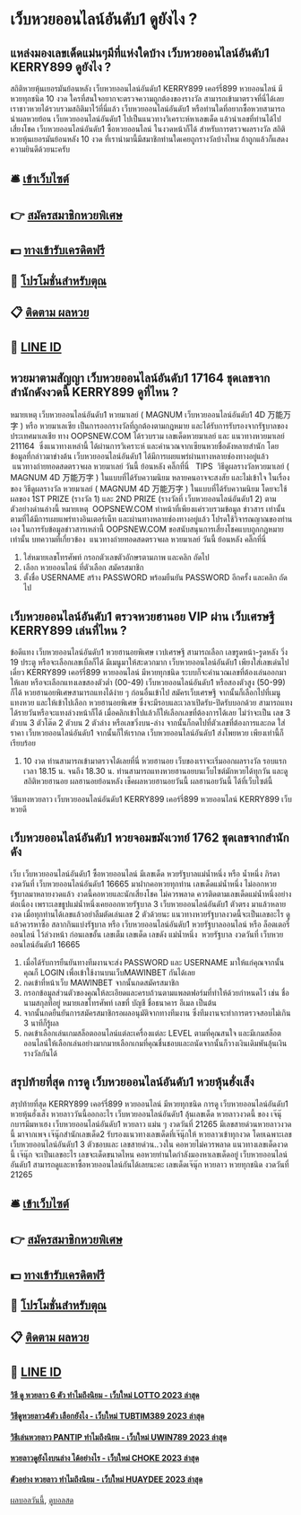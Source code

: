 # เว็บหวยออนไลน์อันดับ1 ดูยังไง ?
## แหล่งมองเลขเด็ดแม่นๆมีที่แห่งใดบ้าง เว็บหวยออนไลน์อันดับ1 KERRY899 ดูยังไง ?
สถิติหวยหุ้นเยอรมันย้อนหลัง เว็บหวยออนไลน์อันดับ1 KERRY899 เคอร์รี่899 หวยออนไลน์ มีหวยทุกชนิด 10 งวด ใครที่สนใจอยากจะตรวจความถูกต้องของรางวัล สามารถเข้ามาตรวจที่นี่ได้เลย เราชาวหวยได้รวบรวมสถิติมาไว้ที่นี่แล้ว เว็บหวยออนไลน์อันดับ1 หรือท่านใดที่อยากซื้อหวยสามารถนำผลหวยย้อน เว็บหวยออนไลน์อันดับ1 ไปเป็นแนวทางวิเคราะห์หาเลขเด็ด แล้วนำเลขที่ท่านได้ไปเสี่ยงโชค เว็บหวยออนไลน์อันดับ1 ซื้อหวยออนไลน์ ในงวดหน้าก็ได้
สำหรับการตรวจผลรางวัล สถิติหวยหุ้นเยอรมันย้อนหลัง 10 งวด ที่เรานำมานี้มีสมาชิกท่านใดเคยถูกรางวัลบ้างไหม ถ้าถูกแล้วก็แสดงความยินดีด้วยนะครับ

## 🛎 [เข้าเว็บไซต์](https://bit.ly/3BG5bNw)
## 👉 [สมัครสมาชิกหวยพิเศษ](https://bit.ly/3BG5bNw)
## 💵 [ทางเข้ารับเครดิตฟรี](https://bit.ly/3C3mvgS)
## 👑 [โปรโมชั่นสำหรับตุณ](https://bit.ly/3C3mvgS)
## 📋 [ติดตาม ผลหวย](https://bit.ly/3C3mvgS)
## 📱 [LINE ID](https://bit.ly/3C3mvgS)

## หวยมาตามสัญญา เว็บหวยออนไลน์อันดับ1 17164 ชุดเลขจากสำนักดังงวดนี้ KERRY899 ดูที่ไหน ?
หมายเหตุ เว็บหวยออนไลน์อันดับ1 หวยมาเลย์ ( MAGNUM เว็บหวยออนไลน์อันดับ1 4D 万能万字 ) หรือ หวยมาเลเซีย เป็นการออกรางวัลที่ถูกต้องตามกฎหมาย และได้รับการรับรองจากรัฐบาลของประเทศมาเลเชีย
ทาง OOPSNEW.COM ได้รวบรวม เลขเด็ดหวยมาเลย์ และ แนวทางหวยมาเลย์  211164  ซึ่งแนวทางเหล่านี้ ได้ผ่านการวิเคราะห์ และคำนวณจากเซียนหวยชื่อดังหลายสำนัก โดยข้อมูลที่กล่าวมาข่างต้น เว็บหวยออนไลน์อันดับ1 ได้มีการเผยแพร่ผ่านทางหลายช่องทางอยู่แล้ว
 แนวทางถ่ายทอดสดตรวจผล หวยมาเลย์ วันนี้ ย้อนหลัง คลิ๊กที่นี่  
TIPS  วิธีดูผลรางวัลหวยมาเลย์ ( MAGNUM 4D 万能万字 ) ในแบบที่ได้รับความนิยม
หลายคนอาจจะสงสัย และไม่เข้าใจ ในเรื่องของ วิธีดูผลรางวัล หวยมาเลย์ ( MAGNUM 4D 万能万字 ) ในแบบที่ได้รับความนิยม โดยจะใช้ผลของ 1ST PRIZE (รางวัล 1) และ 2ND PRIZE (รางวัลที่ เว็บหวยออนไลน์อันดับ1 2) ตามตัวอย่างด่านล่างนี้
หมายเหตุ  OOPSNEW.COM ทำหน้าที่เพียงแค่รวบรวมข้อมูล ข่าวสาร เท่านั้น ตามที่ได้มีการเผยแพร่ทางอินเตอร์เน็ท และผ่านทางหลายช่องทางอยู่แล้ว โปรดใช้วิจารณญาณของท่านเอง ในการรับข้อมูลข่าวสารเหล่านี้ OOPSNEW.COM ขอสนับสนุนการเสี่ยงโชคแบบถูกกฎหมายเท่านั้น
บทความที่เกี่ยวข้อง
 แนวทางถ่ายทอดสดตรวจผล หวยมาเลย์ วันนี้ ย้อนหลัง คลิ๊กที่นี่  
1. ใส่หมายเลขโทรศัพท์ กรอกตัวเลขตัวอักษรตามภาพ และคลิก ถัดไป
2. เลือก หวยออนไลน์ ที่ตัวเลือก สมัครสมาชิก
3. ตั้งชื่อ USERNAME สร้าง PASSWORD พร้อมยืนยัน PASSWORD อีกครั้ง และคลิก ถัดไป

## เว็บหวยออนไลน์อันดับ1 ตรวจหวยฮานอย VIP ผ่าน เว็บเศรษฐี KERRY899 เล่นที่ไหน ?
ข้อดีแทง เว็บหวยออนไลน์อันดับ1 หวยฮานอยพิเศษ เวปเศรษฐี สามารถเลือก เลขรูดหน้า-รูดหลัง วิ่ง 19 ประตู หรือจะเลือกเลขเบิ้ลก็ได้ มีเมนูมาให้สะดวกมาก เว็บหวยออนไลน์อันดับ1 เพียงใส่เลขเด่นไปเดี๋ยว KERRY899 เคอร์รี่899 หวยออนไลน์ มีหวยทุกชนิด ระบบก็จะคำนวณเลขที่ต้องเล่นออกมาให้เลย หรือจะเลือกแทงเลขสองตัวต่ำ (00-49) เว็บหวยออนไลน์อันดับ1 หรือสองตัวสูง (50-99) ก็ได้
หวยฮานอยพิเศษสามารถแทงได้ง่าย ๆ ก่อนอื่นเข้าไป สมัครเว็บเศรษฐี จากนั้นก็เลือกไปที่เมนู แทงหวย และให้เข้าไปเลือก หวยฮานอยพิเศษ ซึ่งจะมีรอบและเวลาเปิดรับ-ปิดรับบอกด้วย สามารถแทงได้รายวันหรือจะแทงล่วงหน้าก็ได้ เมื่อคลิกเข้าไปแล้วก็ให้เลือกเลขที่ต้องการได้เลย ไม่ว่าจะเป็น เลข 3 ตัวบน 3 ตัวโต๊ด 2 ตัวบน 2 ตัวล่าง หรือเลขวิ่งบน-ล่าง จากนั้นก็กดไปที่ตัวเลขที่ต้องการและกด ใส่ราคา เว็บหวยออนไลน์อันดับ1 จากนั้นก็ให้เรากด เว็บหวยออนไลน์อันดับ1 ส่งโพยหวย เพียงเท่านี้ก็เรียบร้อย
1. 10 งวด ท่านสามารถเข้ามาตรวจได้เลยที่นี่ หวยฮานอย เว็บของเราจะเริ่มออกผลรางวัล รอบแรกเวลา 18.15 น. จนถึง 18.30 น. ท่านสามารถแทงหวยฮานอยบนเว็บไซต์มักหวยได้ทุกวัน และดูสถิติหวยฮานอย ผลฮานอยย้อนหลัง เช็คผลหวยฮานอยวันนี้ ผลฮานอยวันนี้ ได้ที่เว็บไซต์นี้

วิธีแทงหวยลาว เว็บหวยออนไลน์อันดับ1 KERRY899 เคอร์รี่899 หวยออนไลน์ KERRY899 เว็บหวยดี

## เว็บหวยออนไลน์อันดับ1 หวยจอมขมังเวทย์ 1762 ชุดเลขจากสำนักดัง
เว็บ เว็บหวยออนไลน์อันดับ1 ซื้อหวยออนไลน์ มีเลขเด็ด หวยรัฐบาลแม่น้ำหนึ่ง หรือ น้ำหนึ่ง ภิรดา งวดวันที่ เว็บหวยออนไลน์อันดับ1 16665 มาฝากคอหวยทุกท่าน เลขเด็ดแม่น้ำหนึ่ง ไม่ออกหวยรัฐบาลมาหลายงวดแล้ว งวดนี้คอหวยและนักเสี่ยงโชค ไม่ควรพลาด ควรติดตามเลขเด็ดแม่น้ำหนึ่งอย่างต่อเนื่อง เพราะเลขธูปแม่น้ำหนึ่งเคยออกหวยรัฐบาล 3 เว็บหวยออนไลน์อันดับ1 ตัวตรง มาแล้วหลายงวด เมื่อทุกท่านได้เลขแล้วอย่าลืมตัดเล่นเลข 2 ตัวด้วยนะ แนวทางหวยรัฐบาลงวดนี้จะเป็นเลขอะไร ดูแล้วควรหาซื้อ สลากกินแบ่งรัฐบาล หรือ เว็บหวยออนไลน์อันดับ1 หวยรัฐบาลออนไลน์ หรือ ล็อตเตอรี่ออนไลน์ ไว้ล่วงหน้า ก่อนเลขอั้น เลขเต็ม
เลขเด็ด เลขดัง แม่น้ำหนึ่ง  หวยรัฐบาล งวดวันที่ เว็บหวยออนไลน์อันดับ1 16665
1. เมื่อได้รับการยืนยันทางทีมงานจะส่ง PASSWORD และ USERNAME มาให้แก่คุณจากนั้นคุณก็ LOGIN เพื่อเข้าใช้งานบนเว็บMAWINBET กันได้เลย
2. กดเข้าที่หน้าเว็บ MAWINBET จากนั้นกดสมัครสมาชิก
3. กรอกข้อมูลส่วนตัวของคุณให้ละเอียดและครบถ้วนตามแพลตฟอร์มที่ทำให้ด้วยกำหนดไว้ เช่น ชื่อ นามสกุลที่อยู่ หมายเลขโทรศัพท์ เลขที่ บัญชี ชื่อธนาคาร อีเมล เป็นต้น
4. จากนั้นกดยืนยันการสมัครสมาชิกรอผลอนุมัติจากทางทีมงาน ซึ่งทีมงานจะทำการตรวจสอบไม่เกิน 3 นาทีก็รู้ผล
5. กดเข้าเลือกเล่นเกมสล็อตออนไลน์แต่ละเครื่องแต่ละ LEVEL ตามที่คุณสนใจ และมีเกมสล็อตออนไลน์ให้เลือกเล่นอย่างมากมายเลือกเกมที่คุณชื่นชอบและถนัดจากนั้นก็วางเงินเดิมพันลุ้นเงินรางวัลกันได้

## สรุปท้ายที่สุด การดู เว็บหวยออนไลน์อันดับ1 หวยหุ้นฮั่งเส็ง
สรุปท้ายที่สุด KERRY899 เคอร์รี่899 หวยออนไลน์ มีหวยทุกชนิด การดู เว็บหวยออนไลน์อันดับ1 หวยหุ้นฮั่งเส็ง หวยลาววันนี้ออกอะไร เว็บหวยออนไลน์อันดับ1 ลุ้นเลขเด็ด หวยลาวงวดนี้ ของ เจ๊นุ๊กบารมีมหาเฮง เว็บหวยออนไลน์อันดับ1 หวยลาว แม่น ๆ งวดวันที่ 21265 มีเลขสายด่วนหวยลาวงวดนี้ มาจากเพจ เจ๊นุ๊กสำนักเลขเด็ด2 รับรองแนวทางเลขเด็ดที่เจ๊นุ๊กให้ หวยลาวเข้าทุกงวด โดยเฉพาะเลข เว็บหวยออนไลน์อันดับ1 3 ตัวชอบและ เลขสายด่วน..วงใน คอหวยไม่ควรพลาด แนวทางเลขเด็ดงวดนี้ เจ๊นุ๊ก จะเป็นเลขอะไร เลขจะเด็ดขนาดไหน คอหวยท่านใดกำลังมองหาเลขเด็ดอยู่ เว็บหวยออนไลน์อันดับ1 สามารถดูและหาซื้อหวยออนไลน์กันได้เลยนะคะ
เลขเด็ดเจ๊นุ๊ก หวยลาว หวยทุกชนิด งวดวันที่ 21265

## 🛎 [เข้าเว็บไซต์](https://bit.ly/3BG5bNw)
## 👉 [สมัครสมาชิกหวยพิเศษ](https://bit.ly/3BG5bNw)
## 💵 [ทางเข้ารับเครดิตฟรี](https://bit.ly/3C3mvgS)
## 👑 [โปรโมชั่นสำหรับตุณ](https://bit.ly/3C3mvgS)
## 📋 [ติดตาม ผลหวย](https://bit.ly/3C3mvgS)
## 📱 [LINE ID](https://bit.ly/3C3mvgS)

#### [วิธี ดู หวยลาว 6 ตัว ทำไมถึงนิยม - เว็บใหม่ LOTTO 2023 ล่าสุด](https://atom.io/themes/วิธี%20ดู%20หวยลาว%206%20ตัว%20ทำไมถึงนิยม%20-%20เว็บใหม่%20lotto%202023%20ล่าสุด)
#### [วิธีดูหวยลาว4ตัว เลือกยังไง - เว็บใหม่ TUBTIM389 2023 ล่าสุด](https://atom.io/themes/วิธีดูหวยลาว4ตัว%20เลือกยังไง%20-%20เว็บใหม่%20tubtim389%202023%20ล่าสุด)
#### [วิธีเล่นหวยลาว PANTIP ทำไมถึงนิยม - เว็บใหม่ UWIN789 2023 ล่าสุด](https://atom.io/themes/วิธีเล่นหวยลาว%20pantip%20ทำไมถึงนิยม%20-%20เว็บใหม่%20uwin789%202023%20ล่าสุด)
#### [หวยลาวดูยังไงบนล่าง ได้อย่างไร - เว็บใหม่ CHOKE 2023 ล่าสุด](https://atom.io/themes/หวยลาวดูยังไงบนล่าง%20ได้อย่างไร%20-%20เว็บใหม่%20choke%202023%20ล่าสุด)
#### [ตัวอย่าง หวยลาว ทำไมถึงนิยม - เว็บใหม่ HUAYDEE 2023 ล่าสุด](https://atom.io/themes/ตัวอย่าง%20หวยลาว%20ทำไมถึงนิยม%20-%20เว็บใหม่%20huaydee%202023%20ล่าสุด)

[ผลบอลวันนี้](https://siamsport.tv "ผลบอลวันนี้"), [ดูบอลสด](https://siamsport.tv/ดูบอลสด "ดูบอลสด")